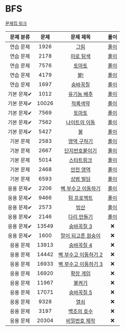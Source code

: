 # BFS

[문제집 링크](https://www.acmicpc.net/workbook/view/7313)

| 문제 분류 | 문제 | 문제 제목 | 풀이 |
| :--: | :--: | :--: | :--: |
| 연습 문제 | 1926 | [그림](https://www.acmicpc.net/problem/1926) | [풀이](./그림.cpp) |
| 연습 문제 | 2178 | [미로 탐색](https://www.acmicpc.net/problem/2178) | [풀이](./미로탐색.cpp) |
| 연습 문제 | 7576 | [토마토](https://www.acmicpc.net/problem/7576) | [풀이](./토마토.cpp) |
| 연습 문제 | 4179 | [불!](https://www.acmicpc.net/problem/4179) | [풀이](./불!.cpp) |
| 연습 문제 | 1697 | [숨바꼭질](https://www.acmicpc.net/problem/1697) | [풀이](./숨바꼭질.cpp) |
| 기본 문제✔ | 1012 | [유기농 배추](https://www.acmicpc.net/problem/1012) | [풀이](./유기농배추.cpp) |
| 기본 문제✔ | 10026 | [적록색약](https://www.acmicpc.net/problem/10026) | [풀이](./적록색약.cpp) |
| 기본 문제✔ | 7569 | [토마토](https://www.acmicpc.net/problem/7569) | [풀이](./토마토3D.cpp) |
| 기본 문제✔ | 7562 | [나이트의 이동](https://www.acmicpc.net/problem/7562) | [풀이](./나이트의_이동.cpp) |
| 기본 문제✔ | 5427 | [불](https://www.acmicpc.net/problem/5427) | [풀이](./불.cpp) |
| 기본 문제 | 2583 | [영역 구하기](https://www.acmicpc.net/problem/2583) | [풀이](./영역구하기.cpp) |
| 기본 문제 | 2667 | [단지번호붙이기](https://www.acmicpc.net/problem/2667) | [풀이](./단지번호붙이기.cpp) |
| 기본 문제 | 5014 | [스타트링크](https://www.acmicpc.net/problem/5014) | [풀이](./스타트링크.cpp) |
| 기본 문제 | 2468 | [안전 영역](https://www.acmicpc.net/problem/2468) | [풀이](./안전영역.cpp) |
| 기본 문제 | 6593 | [상범 빌딩](https://www.acmicpc.net/problem/6593) | [풀이](./상범빌딩.cpp) |
| 응용 문제✔ | 2206 | [벽 부수고 이동하기](https://www.acmicpc.net/problem/2206) | [풀이](./벽부수고이동하기.cpp) |
| 응용 문제✔ | 9466 | [텀 프로젝트](https://www.acmicpc.net/problem/9466) | [풀이](./텀프로젝트.cpp) |
| 응용 문제✔ | 2573 | [빙산](https://www.acmicpc.net/problem/2573) | [풀이](./빙산.cpp) |
| 응용 문제✔ | 2146 | [다리 만들기](https://www.acmicpc.net/problem/2146) | [풀이](./다리만들기.cpp) |
| 응용 문제✔ | 13549 | [숨바꼭질 3](https://www.acmicpc.net/problem/13549) | ❌ |
| 응용 문제✔ | 1600 | [말이 되고픈 원숭이](https://www.acmicpc.net/problem/1600) | ❌ |
| 응용 문제 | 13913 | [숨바꼭질 4](https://www.acmicpc.net/problem/13913) | ❌ |
| 응용 문제 | 14442 | [벽 부수고 이동하기 2](https://www.acmicpc.net/problem/14442) | ❌ |
| 응용 문제 | 16933 | [벽 부수고 이동하기 3](https://www.acmicpc.net/problem/16933) | ❌ |
| 응용 문제 | 16920 | [확장 게임](https://www.acmicpc.net/problem/16920) | ❌ |
| 응용 문제 | 11967 | [불켜기](https://www.acmicpc.net/problem/11967) | ❌ |
| 응용 문제 | 17071 | [숨바꼭질 5](https://www.acmicpc.net/problem/17071) | ❌ |
| 응용 문제 | 9328 | [열쇠](https://www.acmicpc.net/problem/9328) | ❌ |
| 응용 문제 | 3197 | [백조의 호수](https://www.acmicpc.net/problem/3197) | ❌ |
| 응용 문제 | 20304 | [비밀번호 제작](https://www.acmicpc.net/problem/20304) | ❌ |